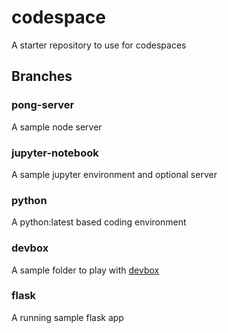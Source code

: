 # codespace
A starter repository to use for codespaces

## Branches

### pong-server
A sample node server

### jupyter-notebook
A sample jupyter environment and optional server

### python
A python:latest based coding environment

### devbox

A sample folder to play with [devbox](devbox.sh)

### flask
A running sample flask app